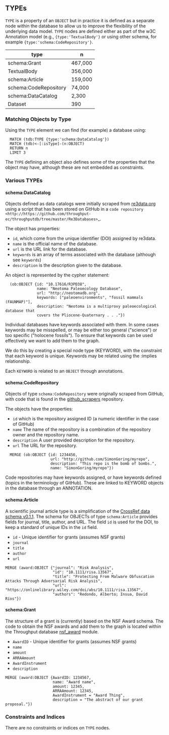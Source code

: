 ## TYPEs

`TYPE` is a property of an `OBJECT` but in practice it is defined as a separate
node within the database to allow us to improve the flexibility of the underlying data model.  `TYPE` nodes are defined either as part of the w3C Annotation model (e.g., `{type:'TextualBody'}` or using other schema, for example `{type:'schema:CodeRepository'}`.

type  |  n
--|--
schema:Grant  |  467,000
TextualBody  |  356,000
schema:Article  |  159,000
schema:CodeRepository  |  74,000
schema:DataCatalog  |  2,300
Dataset  |  390

### Matching Objects by Type

Using the `TYPE` element we can find (for example) a database using:

```
  MATCH (tdb:TYPE {type:'schema:DataCatalog'})
  MATCH (tdb)<-[:isType]-(n:OBJECT)
  RETURN n
  LIMIT 3
```

The `TYPE` defining an object also defines some of the properties that the object may have, although these are not embedded as constraints.

### Various TYPEs
#### schema:DataCatalog

Objects defined as data catalogs were initially scraped from [re3data.org](http://re3data.org) using a
script that has been stored on GitHub in a `code repository <http://https://github.com/throughput-ec/throughputdb/tree/master/Re3Databases>`_.

The object has properties:

*   `id`, which come from the unique identifier (DOI) assigned by re3data.
*   `name` is the official name of the database.
*   `url` is the URL link for the database.
*   `keywords` is an array of terms associated with the database (although see `keywords`)
*   `description` is the description given to the database.

An object is represented by the cypher statement:

```
  (ob:OBJECT {id: "10.17616/R3PD38",
              name: "Neotoma Paleoecology Database",
              url: "http://neotomadb.org",
              keywords: ["paleoenvironments", "fossil mammals (FAUNMAP)"],
              description: "Neotoma is a multiproxy paleoecological database that
              covers the Pliocene-Quaternary . . ."})
```

Individual databases have keywords associated with them. In some cases keywords
may be misspelled, or may be either too general ("science") or too specific
("holocene fossils"). To ensure that keywords can be used effectively we want
to add them to the graph.

We do this by creating a special node type (KEYWORD), with the constraint that
each keyword is unique. Keywords may be related using the :implies relationship.

Each `KEYWORD` is related to an `OBJECT` through annotations.

#### schema:CodeRepository

Objects of type `schema:CodeRepository` were originally scraped from GitHub, with code that is found in the
[github_scrapers](https://github.com/throughput-ec/github_scrapers) repository.

The objects have the properties:

*   `id` which is the repository assigned ID (a numeric identifier in the case of GitHub)
*   `name` The name of the repository is a combination of the repository owner and the repository name.
*   `description` A user provided description for the repository.
*   `url` The URL for the repository.

```
  MERGE (ob:OBJECT {id: 1234456,
                    url: "http://github.com/SimonGoring/myrepo",
                    description: "This repo is the bomb of bombs.",
                    name: "SimonGoring/myrepo"})
```

Code repositories may have keywords assigned, or have keywords defined (topics
in the terminology of GitHub).  These are linked to KEYWORD objects in the
database through an ANNOTATION.

#### schema:Article

A scientific journal article type is a simplification of the [CrossRef data schema v0.1.1](https://gitlab.com/crossref/schema/-/releases/0.1.1).
The schema for OBJECTs of type `schema:Article` provides fields for journal, title, author, and URL.  The field `id` is used for the DOI, to keep a standard of unique IDs in the `id` field.

*   `id` - Unique identifier for grants (assumes NSF grants)
*   `journal`
*   `title`
*   `author`
*   `url`

```
MERGE (award:OBJECT {"journal": "Risk Analysis",
                     "id": "10.1111/risa.13567",
                     "title": "Protecting From Malware Obfuscation Attacks Through Adversarial Risk Analysis",
                     "url": "https://onlinelibrary.wiley.com/doi/abs/10.1111/risa.13567",
                     "authors": "Redondo, Alberto; Insua, David Ríos"})
```

#### schema:Grant

The structure of a grant is (currently) based on the NSF Award schema.  The code to
obtain the NSF awards and add them to the graph is located within the Throughput
database [nsf_award](https://github.com/throughput-ec/throughputdb/tree/master/nsf_awards)
module.

*   `AwardID` - Unique identifier for grants (assumes NSF grants)
*   `name`
*   `amount`
*   `ARRAAmount`
*   `AwardInstrument`
*   `description`

```
MERGE (award:OBJECT {AwardID: 1234567,
                     name: "Award name",
                     amount: 12345,
                     ARRAAmount: 12345,
                     AwardInstrument = "Award Thing",
                     description = "The abstract of our grant proposal."})
```

### Constraints and Indices

There are no constraints or indices on `TYPE` nodes.
